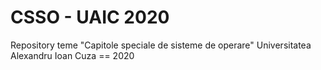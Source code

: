 # CSSO - UAIC 2020
Repository teme "Capitole speciale de sisteme de operare"
Universitatea Alexandru Ioan Cuza == 2020